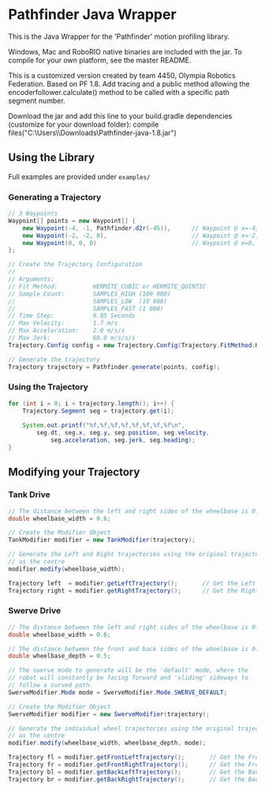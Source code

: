 # Pathfinder Java Wrapper
This is the Java Wrapper for the 'Pathfinder' motion profiling library. 

Windows, Mac and RoboRIO native binaries are included with the jar. To compile for your own platform, see the master README.

This is a customized version created by team 4450, Olympia Robotics Federation. Based on PF 1.8. Add tracing and a public method allowing the encoderfollower.calculate() method to be called with a specific path segment number.

Download the jar and add this line to your build.gradle dependencies (customize for your download folder):
compile files("C:\\Users\\<username>\\Downloads\\Pathfinder-java-1.8.jar")

## Using the Library
Full examples are provided under `examples/`

### Generating a Trajectory
```java
// 3 Waypoints
Waypoint[] points = new Waypoint[] {
    new Waypoint(-4, -1, Pathfinder.d2r(-45)),      // Waypoint @ x=-4, y=-1, exit angle=-45 degrees
    new Waypoint(-2, -2, 0),                        // Waypoint @ x=-2, y=-2, exit angle=0 radians
    new Waypoint(0, 0, 0)                           // Waypoint @ x=0, y=0,   exit angle=0 radians
};

// Create the Trajectory Configuration
//
// Arguments:
// Fit Method:          HERMITE_CUBIC or HERMITE_QUINTIC
// Sample Count:        SAMPLES_HIGH (100 000)
//                      SAMPLES_LOW  (10 000)
//                      SAMPLES_FAST (1 000)
// Time Step:           0.05 Seconds
// Max Velocity:        1.7 m/s
// Max Acceleration:    2.0 m/s/s
// Max Jerk:            60.0 m/s/s/s
Trajectory.Config config = new Trajectory.Config(Trajectory.FitMethod.HERMITE_CUBIC, Trajectory.Config.SAMPLES_HIGH, 0.05, 1.7, 2.0, 60.0);

// Generate the trajectory
Trajectory trajectory = Pathfinder.generate(points, config);
```

### Using the Trajectory
```java
for (int i = 0; i < trajectory.length(); i++) {
    Trajectory.Segment seg = trajectory.get(i);
    
    System.out.printf("%f,%f,%f,%f,%f,%f,%f,%f\n", 
        seg.dt, seg.x, seg.y, seg.position, seg.velocity, 
            seg.acceleration, seg.jerk, seg.heading);
}
```

## Modifying your Trajectory
### Tank Drive
```java
// The distance between the left and right sides of the wheelbase is 0.6m
double wheelbase_width = 0.6;

// Create the Modifier Object
TankModifier modifier = new TankModifier(trajectory);

// Generate the Left and Right trajectories using the original trajectory
// as the centre
modifier.modify(wheelbase_width);

Trajectory left  = modifier.getLeftTrajectory();       // Get the Left Side
Trajectory right = modifier.getRightTrajectory();      // Get the Right Side
```

### Swerve Drive
```java
// The distance between the left and right sides of the wheelbase is 0.6m
double wheelbase_width = 0.6;

// The distance between the front and back sides of the wheelbase is 0.5m
double wheelbase_depth = 0.5;

// The swerve mode to generate will be the 'default' mode, where the 
// robot will constantly be facing forward and 'sliding' sideways to 
// follow a curved path.
SwerveModifier.Mode mode = SwerveModifier.Mode.SWERVE_DEFAULT;

// Create the Modifier Object
SwerveModifier modifier = new SwerveModifier(trajectory);

// Generate the individual wheel trajectories using the original trajectory
// as the centre
modifier.modify(wheelbase_width, wheelbase_depth, mode);

Trajectory fl = modifier.getFrontLeftTrajectory();       // Get the Front Left wheel
Trajectory fr = modifier.getFrontRightTrajectory();      // Get the Front Right wheel
Trajectory bl = modifier.getBackLeftTrajectory();        // Get the Back Left wheel
Trajectory br = modifier.getBackRightTrajectory();       // Get the Back Right wheel
```